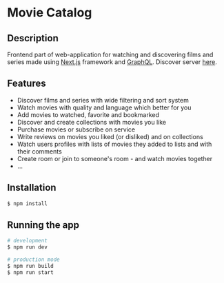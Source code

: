 # Movie Catalog

## Description

Frontend part of web-application for watching and discovering films and series made using [Next.js](https://nextjs.org/)
framework and [GraphQL](https://graphql.org/).
Discover server [here](https://github.com/AshedFox/movie-catalog-server).

## Features

- Discover films and series with wide filtering and sort system
- Watch movies with quality and language which better for you
- Add movies to watched, favorite and bookmarked
- Discover and create collections with movies you like
- Purchase movies or subscribe on service
- Write reviews on movies you liked (or disliked) and on collections
- Watch users profiles with lists of movies they added to lists and with their comments
- Create room or join to someone's room - and watch movies together
- ...

## Installation

```bash
$ npm install
```

## Running the app

```bash
# development
$ npm run dev

# production mode
$ npm run build
$ npm run start
```